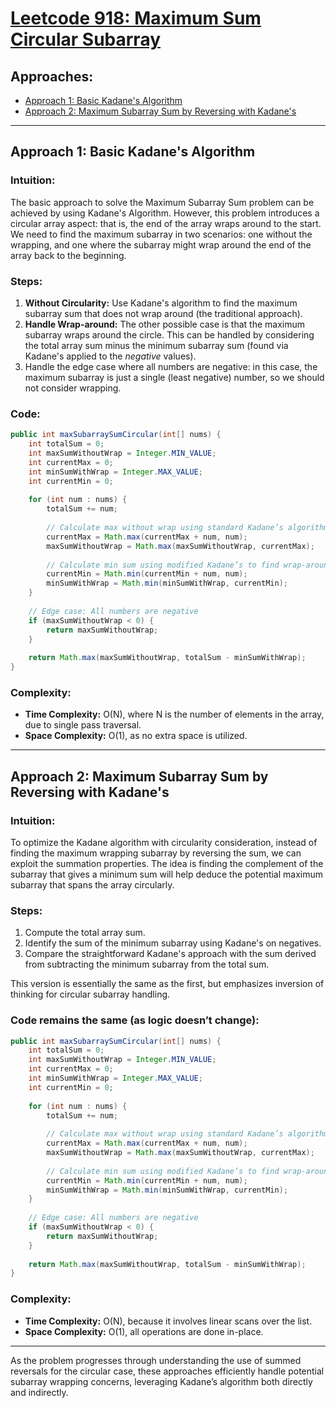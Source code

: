 # [Leetcode 918: Maximum Sum Circular Subarray](https://leetcode.com/problems/maximum-sum-circular-subarray/)

## Approaches:
- [Approach 1: Basic Kadane's Algorithm](#approach-1-basic-kadanes-algorithm)
- [Approach 2: Maximum Subarray Sum by Reversing with Kadane's](#approach-2-maximum-subarray-sum-by-reversing-with-kadanes)

---

## Approach 1: Basic Kadane's Algorithm

### Intuition:
The basic approach to solve the Maximum Subarray Sum problem can be achieved by using Kadane's Algorithm. However, this problem introduces a circular array aspect: that is, the end of the array wraps around to the start. We need to find the maximum subarray in two scenarios: one without the wrapping, and one where the subarray might wrap around the end of the array back to the beginning.

### Steps:
1. **Without Circularity:** Use Kadane's algorithm to find the maximum subarray sum that does not wrap around (the traditional approach).
2. **Handle Wrap-around:** The other possible case is that the maximum subarray wraps around the circle. This can be handled by considering the total array sum minus the minimum subarray sum (found via Kadane's applied to the *negative* values).
3. Handle the edge case where all numbers are negative: in this case, the maximum subarray is just a single (least negative) number, so we should not consider wrapping.

### Code:

```java
public int maxSubarraySumCircular(int[] nums) {
    int totalSum = 0; 
    int maxSumWithoutWrap = Integer.MIN_VALUE; 
    int currentMax = 0; 
    int minSumWithWrap = Integer.MAX_VALUE; 
    int currentMin = 0;
    
    for (int num : nums) {
        totalSum += num;
        
        // Calculate max without wrap using standard Kadane’s algorithm
        currentMax = Math.max(currentMax + num, num);
        maxSumWithoutWrap = Math.max(maxSumWithoutWrap, currentMax);
        
        // Calculate min sum using modified Kadane’s to find wrap-around
        currentMin = Math.min(currentMin + num, num);
        minSumWithWrap = Math.min(minSumWithWrap, currentMin);
    }
    
    // Edge case: All numbers are negative
    if (maxSumWithoutWrap < 0) {
        return maxSumWithoutWrap;
    }
    
    return Math.max(maxSumWithoutWrap, totalSum - minSumWithWrap);
}
```

### Complexity:
- **Time Complexity:** O(N), where N is the number of elements in the array, due to single pass traversal.
- **Space Complexity:** O(1), as no extra space is utilized.

---

## Approach 2: Maximum Subarray Sum by Reversing with Kadane's

### Intuition:
To optimize the Kadane algorithm with circularity consideration, instead of finding the maximum wrapping subarray by reversing the sum, we can exploit the summation properties. The idea is finding the complement of the subarray that gives a minimum sum will help deduce the potential maximum subarray that spans the array circularly.

### Steps:
1. Compute the total array sum.
2. Identify the sum of the minimum subarray using Kadane's on negatives.
3. Compare the straightforward Kadane's approach with the sum derived from subtracting the minimum subarray from the total sum.

This version is essentially the same as the first, but emphasizes inversion of thinking for circular subarray handling.

### Code remains the same (as logic doesn’t change):

```java
public int maxSubarraySumCircular(int[] nums) {
    int totalSum = 0; 
    int maxSumWithoutWrap = Integer.MIN_VALUE; 
    int currentMax = 0; 
    int minSumWithWrap = Integer.MAX_VALUE; 
    int currentMin = 0;
    
    for (int num : nums) {
        totalSum += num;
        
        // Calculate max without wrap using standard Kadane’s algorithm
        currentMax = Math.max(currentMax + num, num);
        maxSumWithoutWrap = Math.max(maxSumWithoutWrap, currentMax);
        
        // Calculate min sum using modified Kadane’s to find wrap-around
        currentMin = Math.min(currentMin + num, num);
        minSumWithWrap = Math.min(minSumWithWrap, currentMin);
    }
    
    // Edge case: All numbers are negative
    if (maxSumWithoutWrap < 0) {
        return maxSumWithoutWrap;
    }
    
    return Math.max(maxSumWithoutWrap, totalSum - minSumWithWrap);
}
```

### Complexity:
- **Time Complexity:** O(N), because it involves linear scans over the list.
- **Space Complexity:** O(1), all operations are done in-place.

---
As the problem progresses through understanding the use of summed reversals for the circular case, these approaches efficiently handle potential subarray wrapping concerns, leveraging Kadane’s algorithm both directly and indirectly.

